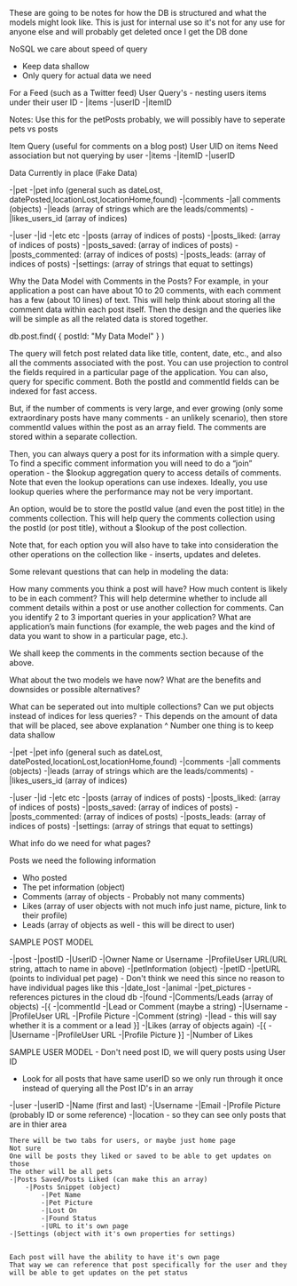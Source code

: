 


These are going to be notes for how the DB is structured and what the models might look like. This is just for internal use so it's not for any use for anyone else and will probably get deleted once I get the DB done


NoSQL we care about speed of query
- Keep data shallow
- Only query for actual data we need


For a Feed (such as a Twitter feed)
    User Query's - nesting users items under their user ID
    - |items
        -|userID
            -|itemID

Notes: Use this for the petPosts probably, we will possibly have to seperate pets vs posts

Item Query (useful for comments on a blog post)
    User UID on items
    Need association but not querying by user
    -|items
        -|itemID
            -|userID


Data Currently in place (Fake Data)

-|pet
    -|pet info (general such as dateLost, datePosted,locationLost,locationHome,found)
    -|comments
        -|all comments (objects)
    -|leads (array of strings which are the leads/comments)
    -|likes_users_id (array of indices)


-|user
    -|id
    -|etc etc 
    -|posts (array of indices of posts)
    -|posts_liked: (array of indices of posts)
    -|posts_saved: (array of indices of posts)
    -|posts_commented: (array of indices of posts)
    -|posts_leads: (array of indices of posts)
    -|settings: (array of strings that equat to settings)


Why the Data Model with Comments in the Posts?
For example, in your application a post can have about 10 to 20 comments, with each comment has a few (about 10 lines) of text. This will help think about storing all the comment data within each post itself. Then the design and the queries like will be simple as all the related data is stored together.

db.post.find( { postId: "My Data Model" } )

The query will fetch post related data like title, content, date, etc., and also all the comments associated with the post. You can use projection to control the fields required in a particular page of the application. You can also, query for specific comment. Both the postId and commentId fields can be indexed for fast access.

But, if the number of comments is very large, and ever growing (only some extraordinary posts have many comments - an unlikely scenario), then store commentId values within the post as an array field. The comments are stored within a separate collection.

Then, you can always query a post for its information with a simple query. To find a specific comment information you will need to do a “join” operation - the $lookup aggregation query to access details of comments. Note that even the lookup operations can use indexes. Ideally, you use lookup queries where the performance may not be very important.

An option, would be to store the postId value (and even the post title) in the comments collection. This will help query the comments collection using the postId (or post title), without a $lookup of the post collection.

Note that, for each option you will also have to take into consideration the other operations on the collection like - inserts, updates and deletes.

Some relevant questions that can help in modeling the data:

How many comments you think a post will have? How much content is likely to be in each comment? This will help determine whether to include all comment details within a post or use another collection for comments.
Can you identify 2 to 3 important queries in your application? What are application’s main functions (for example, the web pages and the kind of data you want to show in a particular page, etc.).


We shall keep the comments in the comments section because of the above.



What about the two models we have now? What are the benefits and downsides or possible alternatives?

What can be seperated out into multiple collections?
Can we put objects instead of indices for less queries?
    - This depends on the amount of data that will be placed, see above explanation ^
Number one thing is to keep data shallow


-|pet
    -|pet info (general such as dateLost, datePosted,locationLost,locationHome,found)
    -|comments
        -|all comments (objects)
    -|leads (array of strings which are the leads/comments)
    -|likes_users_id (array of indices)


-|user
    -|id
    -|etc etc 
    -|posts (array of indices of posts)
    -|posts_liked: (array of indices of posts)
    -|posts_saved: (array of indices of posts)
    -|posts_commented: (array of indices of posts)
    -|posts_leads: (array of indices of posts)
    -|settings: (array of strings that equat to settings)

What info do we need for what pages?

Posts we need the following information
- Who posted
- The pet information (object)
- Comments (array of objects - Probably not many comments)
- Likes (array of user objects with not much info just name, picture, link to their profile)
- Leads (array of objects as well - this will be direct to user)

SAMPLE POST MODEL

-|post
    -|postID
    -|UserID
    -|Owner Name or Username
    -|ProfileUser URL(URL string, attach to name in above)
    -|petInformation (object)
        -|petID
                -|petURL (points to individual pet page) - Don't think we need this since no reason to have individual pages like this
        -|date_lost
        -|animal
        -|pet_pictures - references pictures in the cloud db
        -|found
    -|Comments/Leads (array of objects)
        -[{
            -|commentId
            -|Lead or Comment (maybe a string)
            -|Username
            -|ProfileUser URL
            -|Profile Picture
            -|Comment (string)
            -|lead - this will say whether it is a comment or a lead
        }]
    -|Likes (array of objects again)
        -[{
            -|Username
            -|ProfileUser URL
            -|Profile Picture
        }]
    -|Number of Likes

SAMPLE USER MODEL - Don't need post ID, we will query posts using User ID
- Look for all posts that have same userID so we only run through it once instead of querying all the Post ID's in an array

-|user
    -|userID
    -|Name (first and last)
    -|Username
    -|Email
    -|Profile Picture (probably ID or some reference)
    -|location - so they can see only posts that are in thier area 

    There will be two tabs for users, or maybe just home page
    Not sure
    One will be posts they liked or saved to be able to get updates on those
    The other will be all pets
    -|Posts Saved/Posts Liked (can make this an array)
        -|Posts Snippet (object)
            -|Pet Name
            -|Pet Picture
            -|Lost On
            -|Found Status
            -|URL to it's own page
    -|Settings (object with it's own properties for settings)


    Each post will have the ability to have it's own page
    That way we can reference that post specifically for the user and they will be able to get updates on the pet status
